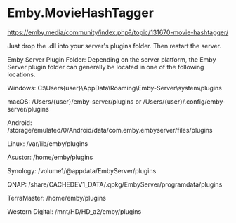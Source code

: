 # Emby.MovieHashTagger

https://emby.media/community/index.php?/topic/131670-movie-hashtagger/

Just drop the .dll into your server's plugins folder. Then restart the server.

Emby Server Plugin Folder:
Depending on the server platform, the Emby Server plugin folder can generally be located in one of the following locations.

Windows:
C:\Users\{user}\AppData\Roaming\Emby-Server\system\plugins

macOS:
/Users/{user}/emby-server/plugins or /Users/{user}/.config/emby-server/plugins

Android:
/storage/emulated/0/Android/data/com.emby.embyserver/files/plugins

Linux:
/var/lib/emby/plugins

Asustor:
/home/emby/plugins

Synology:
/volume1/@appdata/EmbyServer/plugins

QNAP:
/share/CACHEDEV1_DATA/.qpkg/EmbyServer/programdata/plugins

TerraMaster:
/home/emby/plugins

Western Digital:
/mnt/HD/HD_a2/emby/plugins
